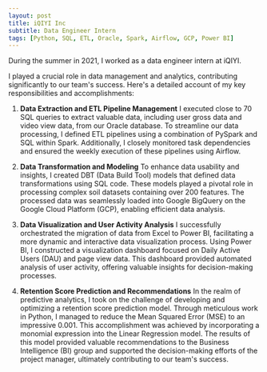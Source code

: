 ```yaml
---
layout: post
title: iQIYI Inc
subtitle: Data Engineer Intern
tags: [Python, SQL, ETL, Oracle, Spark, Airflow, GCP, Power BI]
---
```

During the summer in 2021, I worked as a data engineer intern at iQIYI.

I played a crucial role in data management and analytics, contributing significantly to our team's success. Here's a detailed account of my key responsibilities and accomplishments:

1. **Data Extraction and ETL Pipeline Management**
I executed close to 70 SQL queries to extract valuable data, including user gross data and video view data, from our Oracle database. To streamline our data processing, I defined ETL pipelines using a combination of PySpark and SQL within Spark. Additionally, I closely monitored task dependencies and ensured the weekly execution of these pipelines using Airflow.

2. **Data Transformation and Modeling**
To enhance data usability and insights, I created DBT (Data Build Tool) models that defined data transformations using SQL code. These models played a pivotal role in processing complex soil datasets containing over 200 features. The processed data was seamlessly loaded into Google BigQuery on the Google Cloud Platform (GCP), enabling efficient data analysis.

3. **Data Visualization and User Activity Analysis**
I successfully orchestrated the migration of data from Excel to Power BI, facilitating a more dynamic and interactive data visualization process. Using Power BI, I constructed a visualization dashboard focused on Daily Active Users (DAU) and page view data. This dashboard provided automated analysis of user activity, offering valuable insights for decision-making processes.

4. **Retention Score Prediction and Recommendations**
In the realm of predictive analytics, I took on the challenge of developing and optimizing a retention score prediction model. Through meticulous work in Python, I managed to reduce the Mean Squared Error (MSE) to an impressive 0.001. This accomplishment was achieved by incorporating a monomial expression into the Linear Regression model. The results of this model provided valuable recommendations to the Business Intelligence (BI) group and supported the decision-making efforts of the project manager, ultimately contributing to our team's success.